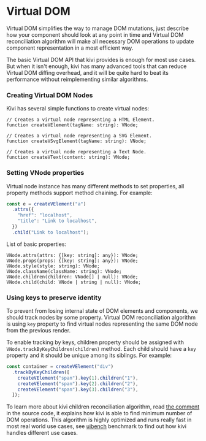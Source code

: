 # Virtual DOM

Virtual DOM simplifies the way to manage DOM mutations, just describe how your component should look at any point in
time and Virtual DOM reconciliation algorithm will make all necessary DOM operations to update component representation
in a most efficient way.

The basic Virtual DOM API that kivi provides is enough for most use cases. But when it isn't enough, kivi has many
advanced tools that can reduce Virtual DOM diffing overhead, and it will be quite hard to beat its performance without
reimplementing similar algorithms.

### Creating Virtual DOM Nodes

Kivi has several simple functions to create virtual nodes:

```
// Creates a virtual node representing a HTML Element.
function createVElement(tagName: string): VNode;

// Creates a virtual node representing a SVG Element.
function createVSvgElement(tagName: string): VNode;

// Creates a virtual node representing a Text Node.
function createVText(content: string): VNode;
```

### Setting VNode properties

Virtual node instance has many different methods to set properties, all property methods support method chaining. For
example:

```ts
const e = createVElement("a")
  .attrs({
    "href": "localhost",
    "title": "Link to localhost",
  })
  .child("Link to localhost");
```

List of basic properties:

```
VNode.attrs(attrs: {[key: string]: any}): VNode;
VNode.props(props: {[key: string]: any}): VNode;
VNode.style(style: string): VNode;
VNode.className(className: string): VNode;
VNode.children(children: VNode[] | null): VNode;
VNode.child(child: VNode | string | null): VNode;
```

### Using keys to preserve identity

To prevent from losing internal state of DOM elements and components, we should track nodes by some property. Virtual
DOM reconciliation algorithm is using `key` property to find virtual nodes representing the same DOM node from
the previous render.

To enable tracking by keys, children property should be assigned with `VNode.trackByKeyChildren(children)` method. Each
child should have a `key` property and it should be unique among its siblings. For example:

```ts
const container = createVElement("div")
  .trackByKeyChildren([
    createVElement("span").key(1).children("1"),
    createVElement("span").key(2).children("2"),
    createVElement("span").key(3).children("3"),
  ]);
```

To learn more about kivi children reconciliation algorithm, read
[the comment](https://github.com/localvoid/kivi/blob/569ba49acd7d5c8809cfc621eb02ec6206f0d3c9/lib/reconciler.ts#L410-L641)
in the source code, it explains how kivi is able to find minimum number of DOM operations. This algorithm is highly
optimized and runs really fast in most real world use cases, see [uibench](https://localvoid.github.io/uibench/)
benchmark to find out how kivi handles different use cases.
